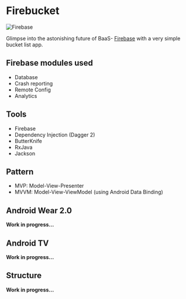 # Firebucket
![Firebase](https://raw.githubusercontent.com/remychantenay/Firebucket/master/blob/header.jpg)

Glimpse into the astonishing future of BaaS- [Firebase](https://www.firebase.com/) with a very simple bucket list app.

## Firebase modules used
* Database
* Crash reporting
* Remote Config
* Analytics

## Tools
* Firebase
* Dependency Injection (Dagger 2)
* ButterKnife
* RxJava
* Jackson

## Pattern
* MVP: Model-View-Presenter
* MVVM: Model-View-ViewModel (using Android Data Binding)

## Android Wear 2.0
__Work in progress...__

## Android TV
__Work in progress...__

## Structure
__Work in progress...__